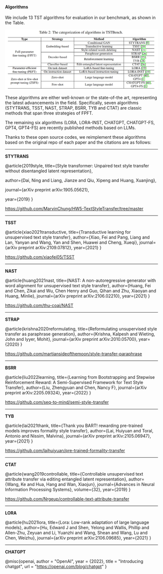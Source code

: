 #### Algorithms

We include 13 TST algorithms for evaluation in our benchmark, as shown in the Table. 

![image](https://github.com/FayeXXX/A-Benchmark-of-Text-Style-Transfer/blob/main/Algorithms/algorithms.png)

These algorithms are either well-known or the state-of-the art, representing the latest advancements in the field. Specifically, seven algorithms (STYTRANS, TSST, NAST, STRAP, BSRR, TYB and CTAT) are classic methods that span three strategies of FPFT. 

The remaining six algorithms (LORA, LORA-INST, CHATGPT, CHATGPT-FS, GPT4, GPT4-FS) are recently published methods based on LLMs.

Thanks to these open source codes, we reimplement these algorithms based on the original repo of each paper and the citations are as follows:

------

**STYTRANS**

@article{2019style,
  title={Style transformer: Unpaired text style transfer without disentangled latent representation},

  author={Dai, Ning and Liang, Jianze and Qiu, Xipeng and Huang, Xuanjing},

  journal={arXiv preprint arXiv:1905.05621},

  year={2019}
}

https://github.com/MarvinChung/HW5-TextStyleTransfer/tree/master

------

**TSST**

@article{xiao2021transductive,
  title={Transductive learning for unsupervised text style transfer},
  author={Xiao, Fei and Pang, Liang and Lan, Yanyan and Wang, Yan and Shen, Huawei and Cheng, Xueqi},
  journal={arXiv preprint arXiv:2109.07812},
  year={2021}
}

https://github.com/xiaofei05/TSST 

------

**NAST**

@article{huang2021nast,
  title={NAST: A non-autoregressive generator with word alignment for unsupervised text style transfer},
  author={Huang, Fei and Chen, Zikai and Wu, Chen Henry and Guo, Qihan and Zhu, Xiaoyan and Huang, Minlie},
  journal={arXiv preprint arXiv:2106.02210},
  year={2021}
}

https://github.com/thu-coai/NAST

_____

**STRAP**

@article{krishna2020reformulating,
  title={Reformulating unsupervised style transfer as paraphrase generation},
  author={Krishna, Kalpesh and Wieting, John and Iyyer, Mohit},
  journal={arXiv preprint arXiv:2010.05700},
  year={2020}
}

https://github.com/martiansideofthemoon/style-transfer-paraphrase

____

**BSRR**

@article{liu2022learning,
  title={Learning from Bootstrapping and Stepwise Reinforcement Reward: A Semi-Supervised Framework for Text Style Transfer},
  author={Liu, Zhengyuan and Chen, Nancy F},
  journal={arXiv preprint arXiv:2205.09324},
  year={2022}
}

https://github.com/seq-to-mind/semi-style-transfer

____

**TYB** 

@article{lai2021thank,
  title={Thank you BART! rewarding pre-trained models improves formality style transfer},
  author={Lai, Huiyuan and Toral, Antonio and Nissim, Malvina},
  journal={arXiv preprint arXiv:2105.06947},
  year={2021}
}

https://github.com/laihuiyuan/pre-trained-formality-transfer

____

**CTAT**

@article{wang2019controllable,
  title={Controllable unsupervised text attribute transfer via editing entangled latent representation},
  author={Wang, Ke and Hua, Hang and Wan, Xiaojun},
  journal={Advances in Neural Information Processing Systems},
  volume={32},
  year={2019}
}

https://github.com/Nrgeup/controllable-text-attribute-transfer

_____

**LORA**

@article{hu2021lora,
  title={Lora: Low-rank adaptation of large language models},
  author={Hu, Edward J and Shen, Yelong and Wallis, Phillip and Allen-Zhu, Zeyuan and Li, Yuanzhi and Wang, Shean and Wang, Lu and Chen, Weizhu},
  journal={arXiv preprint arXiv:2106.09685},
  year={2021}
}

____

**CHATGPT**

@misc{openai,
    author = "OpenAI",
    year = {2022},
    title = "Introducing chatgpt",
    url = "https://openai.com/blog/chatgpt"
}
